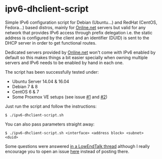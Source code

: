 # ipv6-dhclient-script
Simple IPv6 configuration script for Debian (Ubuntu...) and RedHat (CentOS, Fedora...) based distros, mainly for [Online.net](http://www.online.net/) servers but valid for any network that provides IPv6 access through prefix delegation i.e. the static address is configured by the client and an identifier (DUID) is sent to the DHCP server in order to get functional routes.

Dedicated servers provided by [Online.net](http://www.online.net/) won't come with IPv6 enabled by default so this makes things a bit easier specially when owning multiple servers and IPv6 needs to be enabled by hand in each one.

The script has been successfully tested under:

* Ubuntu Server 14.04 & 16.04
* Debian 7 & 8
* CentOS 6 & 7
* Some Proxmox VE setups (see issue [#1](https://github.com/outime/ipv6-dhclient-script/issues/1) and [#2](https://github.com/outime/ipv6-dhclient-script/issues/2))

Just run the script and follow the instructions:

`$ ./ipv6-dhclient-script.sh`

You can also pass parameters straight away:

`$ ./ipv6-dhclient-script.sh <interface> <address block> <subnet> <duid>`

Some questions were answered [in a LowEndTalk thread](http://www.lowendtalk.com/discussion/40695/ipv6-dhclient-auto-configuration-script-online-net) although I really encourage you to open an issue [here](https://github.com/outime/ipv6-dhclient-script/issues/new) instead of posting there.
